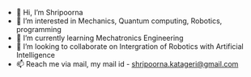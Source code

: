 - 👋 Hi, I’m Shripoorna
- 👀 I’m interested in Mechanics, Quantum computing, Robotics, programming
- 🌱 I’m currently learning Mechatronics Engineering 
- 💞️ I’m looking to collaborate on Intergration of Robotics with Artificial Intelligence
- 📫 Reach me via mail, my mail id - shripoorna.katageri@gmail.com

<!---
starfella16/starfella16 is a ✨ special ✨ repository because its `README.md` (this file) appears on your GitHub profile.
You can click the Preview link to take a look at your changes.
--->
